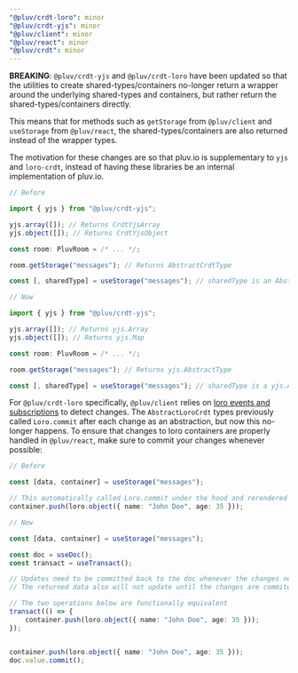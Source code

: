 ```yaml
---
"@pluv/crdt-loro": minor
"@pluv/crdt-yjs": minor
"@pluv/client": minor
"@pluv/react": minor
"@pluv/crdt": minor
---
```


**BREAKING**: `@pluv/crdt-yjs` and `@pluv/crdt-loro` have been updated so that the utilities to create shared-types/containers no-longer return a wrapper around the underlying shared-types and containers, but rather return the shared-types/containers directly.

This means that for methods such as `getStorage` from `@pluv/client` and `useStorage` from `@pluv/react`, the shared-types/containers are also returned instead of the wrapper types.

The motivation for these changes are so that pluv.io is supplementary to `yjs` and `loro-crdt`, instead of having these libraries be an internal implementation of pluv.io.

```ts
// Before

import { yjs } from "@pluv/crdt-yjs";

yjs.array([]); // Returns CrdtYjsArray
yjs.object([]); // Returns CrdtYjsObject

const room: PluvRoom = /* ... */;

room.getStorage("messages"); // Returns AbstractCrdtType

const [, sharedType] = useStorage("messages"); // sharedType is an AbstractCrdtType
```

```ts
// Now

import { yjs } from "@pluv/crdt-yjs";

yjs.array([]); // Returns yjs.Array
yjs.object([]); // Returns yjs.Map

const room: PluvRoom = /* ... */;

room.getStorage("messages"); // Returns yjs.AbstractType

const [, sharedType] = useStorage("messages"); // sharedType is a yjs.AbstractType
```

For `@pluv/crdt-loro` specifically, `@pluv/client` relies on [loro events and subscriptions](https://www.loro.dev/docs/tutorial/get_started#event) to detect changes. The `AbstractLoroCrdt` types previously called `Loro.commit` after each change as an abstraction, but now this no-longer happens. To ensure that changes to loro containers are properly handled in `@pluv/react`, make sure to commit your changes whenever possible:

```ts
// Before

const [data, container] = useStorage("messages");

// This automatically called Loro.commit under the hood and rerendered the page with updated data.
container.push(loro.object({ name: "John Doe", age: 35 }));
```

```ts
// Now

const [data, container] = useStorage("messages");

const doc = useDoc();
const transact = useTransact();

// Updates need to be committed back to the doc whenever the changes need to be emitted to other users
// The returned data also will not update until the changes are commited

// The two operations below are functionally equivalent
transact(() => {
    container.push(loro.object({ name: "John Doe", age: 35 }));
});


container.push(loro.object({ name: "John Doe", age: 35 }));
doc.value.commit();
```
